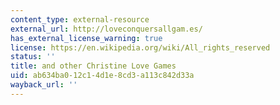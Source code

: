 ```yaml
---
content_type: external-resource
external_url: http://loveconquersallgam.es/
has_external_license_warning: true
license: https://en.wikipedia.org/wiki/All_rights_reserved
status: ''
title: and other Christine Love Games
uid: ab634ba0-12c1-4d1e-8cd3-a113c842d33a
wayback_url: ''
---
```

